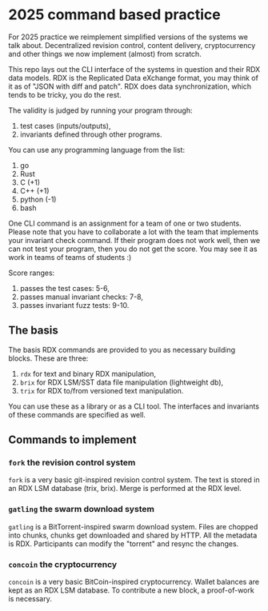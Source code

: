 #   2025 command based practice

For 2025 practice we reimplement simplified versions of the systems we talk about.
Decentralized revision control, content delivery, cryptocurrency and other things
we now implement (almost) from scratch.

This repo lays out the CLI interface of the systems in question and their RDX data
models. RDX is the Replicated Data eXchange format, you may think of it as of
"JSON with diff and patch". RDX does data synchronization, which tends to be tricky,
you do the rest.

The validity is judged by running your program through:

 1. test cases (inputs/outputs),
 2. invariants defined through other programs.

You can use any programming language from the list:

 1. go
 2. Rust
 3. C (+1)
 4. C++ (+1)
 5. python (-1)
 6. bash

One CLI command is an assignment for a team of one or two students.
Please note that you have to collaborate a lot with the team that implements your
invariant check command. If their program does not work well, then we can not test 
your program, then you do not get the score. You may see it as work in teams of
teams of students :)

Score ranges:

 1. passes the test cases: 5-6,
 2. passes manual invariant checks: 7-8,
 3. passes invariant fuzz tests: 9-10.

##  The basis

The basis RDX commands are provided to you as necessary building blocks.
These are three: 

 1. `rdx` for text and binary RDX manipulation,
 2. `brix` for RDX LSM/SST data file manipulation (lightweight db),
 3. `trix` for RDX to/from versioned text manipulation.

You can use these as a library or as a CLI tool.
The interfaces and invariants of these commands are specified as well.

##  Commands to implement

### `fork` the revision control system

`fork` is a very basic git-inspired revision control system.
The text is stored in an RDX LSM database (trix, brix).
Merge is performed at the RDX level.

### `gatling` the swarm download system

`gatling` is a BitTorrent-inspired swarm download system.
Files are chopped into chunks, chunks get downloaded and shared by HTTP.
All the metadata is RDX.
Participants can modify the "torrent" and resync the changes.

### `concoin` the cryptocurrency

`concoin` is a very basic BitCoin-inspired cryptocurrency.
Wallet balances are kept as an RDX LSM database.
To contribute a new block, a proof-of-work is necessary.
